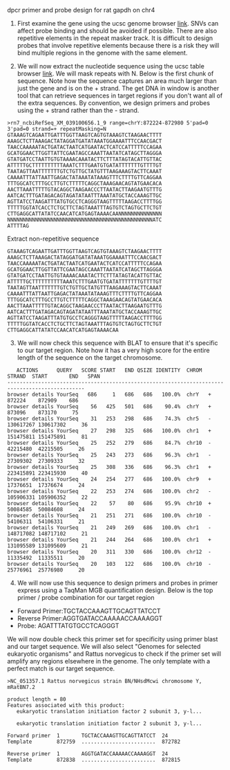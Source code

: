 dpcr primer and probe design for rat gapdh on chr4

1. First examine the gene using the ucsc genome browser [link](https://genome.ucsc.edu/cgi-bin/hgTracks?db=rn7&lastVirtModeType=default&lastVirtModeExtraState=&virtModeType=default&virtMode=0&nonVirtPosition=&position=chrY%3A869689%2D889341&hgsid=1672094940_rcEIzCJRP025xOYa1v0XOMi7Ls8R). SNVs can affect probe binding and should be avoided if possible. There are also repetitive elements in the repeat masker track. It is difficult to design probes that involve repetitive elements because there is a risk they will bind multiple regions in the genome with the same element.

2. We will now extract the nucleotide sequence using the ucsc table browser [link](https://genome.ucsc.edu/cgi-bin/hgTables?hgsid=1672094940_rcEIzCJRP025xOYa1v0XOMi7Ls8R&clade=mammal&org=Rat&db=rn7&hgta_group=genes&hgta_track=gold&hgta_table=0&hgta_regionType=range&position=chrY%3A869%2C689-889%2C341&hgta_outputType=sequence&hgta_outFileName=). We will mask repeats with N. Below is the first chunk of sequence. Note how the sequence captures an area much larger than just the gene and is on the + strand. The get DNA in window is another tool that can retrieve sequences in target regions if you don't want all of the extra sequences. By convention, we design primers and probes using the + strand rather than the - strand.

```
>rn7_ncbiRefSeq_XM_039100656.1_9 range=chrY:872224-872980 5'pad=0 3'pad=0 strand=+ repeatMasking=N
GTAAAGTCAGAATTGATTTGGTTAAGTCAGTGTAAAGTCTAAGAACTTTT
AAAGCTCTTAAAGACTATAGGATGATATAAATGGAAAATTTCCAACGACT
TAACCAAAAATACTGATACTAATCATGAATACTCATCCATTTTTCCAGAA
GCATGGAACTTGGTTATTCGAATAGCCAAATTAATATCATAGCTTAGGGA
GTATGATCCTAATTGTGTAAAACAAATACTTCTTTATAGTACATTGTTAC
ATTTTTGCTTTTTTTTTTAAATCTTTGAATGTGATATTTTTTTGTTTTGT
TAATAGTTAATTTTTTTGTCTGTTGCTATGTTTAAGAAAGTACTTCAAAT
CAAAATTTATTAATTGAGACTATAAATATAAAGTTTCTTTTGTTCAGGAA
TTTGGCATCTTTGCCTTGTCTTTTTCAGGCTAAAGAACAGTATGAACACA
AACTTAAATTTTTGTACAGGCTAAGAACCCTTAATACTTAAGAATGTTTG
AATCACTTTGATAGACAGTAGATATAATTTAAATATGCTACCAAAGTTGC
AGTTATCCTAAGATTTATGTGCCTCAGGGTAAGTTTTTAAGACCTTTTGG
TTTTTGGTATCACCTCTGCTTCTAGTAAATTTAGTGTCTAGTGCTTCTGT
CTTGAGGCATTATATCCAACATCATGAGTAAAACAANNNNNNNNNNNNNN
NNNNNNNNNNNNNNNNNNNNNNNNNNNNNNNNNNNNNNNNNNNNNNNATC
ATTTTAG
```

Extract non-repetitive sequence
```
GTAAAGTCAGAATTGATTTGGTTAAGTCAGTGTAAAGTCTAAGAACTTTT
AAAGCTCTTAAAGACTATAGGATGATATAAATGGAAAATTTCCAACGACT
TAACCAAAAATACTGATACTAATCATGAATACTCATCCATTTTTCCAGAA
GCATGGAACTTGGTTATTCGAATAGCCAAATTAATATCATAGCTTAGGGA
GTATGATCCTAATTGTGTAAAACAAATACTTCTTTATAGTACATTGTTAC
ATTTTTGCTTTTTTTTTTAAATCTTTGAATGTGATATTTTTTTGTTTTGT
TAATAGTTAATTTTTTTGTCTGTTGCTATGTTTAAGAAAGTACTTCAAAT
CAAAATTTATTAATTGAGACTATAAATATAAAGTTTCTTTTGTTCAGGAA
TTTGGCATCTTTGCCTTGTCTTTTTCAGGCTAAAGAACAGTATGAACACA
AACTTAAATTTTTGTACAGGCTAAGAACCCTTAATACTTAAGAATGTTTG
AATCACTTTGATAGACAGTAGATATAATTTAAATATGCTACCAAAGTTGC
AGTTATCCTAAGATTTATGTGCCTCAGGGTAAGTTTTTAAGACCTTTTGG
TTTTTGGTATCACCTCTGCTTCTAGTAAATTTAGTGTCTAGTGCTTCTGT
CTTGAGGCATTATATCCAACATCATGAGTAAAACAA
```

3. We will now check this sequence with BLAT to ensure that it's specific to our target region. Note how it has a very high score for the entire length of the sequence on the target chromosome.

```
   ACTIONS      QUERY   SCORE START   END QSIZE IDENTITY  CHROM  STRAND  START       END   SPAN
-----------------------------------------------------------------------------------------------
browser details YourSeq   686     1   686   686   100.0%  chrY   +      872224    872909    686
browser details YourSeq    56   425   501   686    90.4%  chrY   +      873096    873170     75
browser details YourSeq    31   253   298   686    74.3%  chr5   -   130617267 130617302     36
browser details YourSeq    27   298   325   686   100.0%  chr1   +   151475811 151475891     81
browser details YourSeq    25   252   279   686    84.7%  chr10  -    42215480  42215505     26
browser details YourSeq    25   243   273   686    96.3%  chr1   -    27309302  27309333     32
browser details YourSeq    25   308   336   686    96.3%  chr1   +   223415891 223415930     40
browser details YourSeq    24   254   277   686   100.0%  chr9   +    17376651  17376674     24
browser details YourSeq    22   253   274   686   100.0%  chr2   -   105906331 105906352     22
browser details YourSeq    22    57    80   686    95.9%  chr10  +    50084585  50084608     24
browser details YourSeq    21   251   271   686   100.0%  chr10  -    54106311  54106331     21
browser details YourSeq    21   249   269   686   100.0%  chr1   -   148717082 148717102     21
browser details YourSeq    21   244   264   686   100.0%  chr1   +   131095589 131095609     21
browser details YourSeq    20   311   330   686   100.0%  chr12  -    11335492  11335511     20
browser details YourSeq    20   103   122   686   100.0%  chr10  -    25776961  25776980     20
```

4. We will now use this sequence to design primers and probes in primer express using a TaqMan MGB quantification design. Below is the top primer / probe combination for our target region

- Forward Primer:TGCTACCAAAGTTGCAGTTATCCT 
- Reverse Primer:AGGTGATACCAAAAACCAAAAGGT 
- Probe: AGATTTATGTGCCTCAGGGT 

We will now double check this primer set for specificity using primer blast and our target sequence. We will also select "Genomes for selected eukaryotic organisms" and Rattus norvegicus to check if the primer set will amplify any regions elsewhere in the genome. The only template with a perfect match is our target sequence.

```
>NC_051357.1 Rattus norvegicus strain BN/NHsdMcwi chromosome Y, mRatBN7.2

product length = 80
Features associated with this product:
   eukaryotic translation initiation factor 2 subunit 3, y-l...

   eukaryotic translation initiation factor 2 subunit 3, y-l...

Forward primer  1       TGCTACCAAAGTTGCAGTTATCCT  24
Template        872759  ........................  872782

Reverse primer  1       AGGTGATACCAAAAACCAAAAGGT  24
Template        872838  ........................  872815
```
